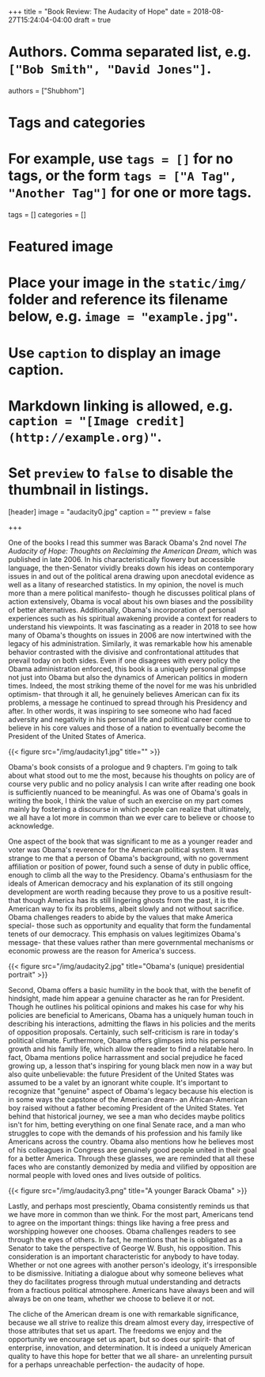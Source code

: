+++
title = "Book Review: The Audacity of Hope"
date = 2018-08-27T15:24:04-04:00
draft = true

# Authors. Comma separated list, e.g. `["Bob Smith", "David Jones"]`.
authors = ["Shubhom"]

# Tags and categories
# For example, use `tags = []` for no tags, or the form `tags = ["A Tag", "Another Tag"]` for one or more tags.
tags = []
categories = []

# Featured image
# Place your image in the `static/img/` folder and reference its filename below, e.g. `image = "example.jpg"`.
# Use `caption` to display an image caption.
#   Markdown linking is allowed, e.g. `caption = "[Image credit](http://example.org)"`.
# Set `preview` to `false` to disable the thumbnail in listings.
[header]
image = "audacity0.jpg"
caption = ""
preview = false

+++


One of the books I read this summer was Barack Obama's 2nd novel *The Audacity of Hope: Thoughts on Reclaiming the American Dream*, which was published in late 2006. In his characteristically flowery but accessible language, the then-Senator vividly breaks down his ideas on contemporary issues in and out of the political arena drawing upon anecdotal evidence as well as a litany of researched statistics. In my opinion, the novel is much more than a mere political manifesto- though he discusses political plans of action extensively, Obama is vocal about his own biases and the possibility of better alternatives. Additionally, Obama's incorporation of personal experiences such as his spiritual awakening provide a context for readers to understand his viewpoints. It was fascinating as a reader in 2018 to see how many of Obama's thoughts on issues in 2006 are now intertwined with the legacy of his administration. Similarly, it was remarkable how his amenable behavior contrasted with the divisive and confrontational attitudes that prevail today on both sides. Even if one disagrees with every policy the Obama administration enforced, this book is a  uniquely personal glimpse not just into Obama but also the dynamics of American politics in modern times. Indeed, the most striking theme of the novel for me was his unbridled optimism- that through it all, he genuinely believes American can fix its problems, a message he continued to spread through his Presidency and after. In other words, it was inspiring to see someone who had faced adversity and negativity in his personal life and  political career continue to believe in his core values and those of a nation to eventually become the President of the United States of America.


{{< figure src="/img/audacity1.jpg" title="" >}}


Obama's book consists of a prologue and 9 chapters. I'm going to talk about what stood out to me the most, because his thoughts on policy are of course very public and no policy analysis I can write after reading one book is sufficiently nuanced to be meaningful. As was one of Obama's goals in writing the book, I think the value of such an exercise on my part comes mainly by fostering a discourse in which people can realize that ultimately, we all have a lot more in common than we ever care to believe or choose to acknowledge.


One aspect of the book that was significant to me as a younger reader and voter was Obama's reverence for the American political system. It was strange to me that a person of Obama's background, with no government affiliation or position of power, found such a sense of duty in public office, enough to climb all the way to the Presidency. Obama's enthusiasm for the ideals of American democracy and his explanation of its still ongoing development are worth reading because they prove to us a positive result- that though America has its still lingering ghosts from the past, it is the American way to fix its problems, albeit slowly and not without sacrifice. Obama challenges readers to abide by the values that make America special- those such as opportunity and equality that form the fundamental tenets of our democracy. This emphasis on values legitimizes Obama's message- that these values rather than mere governmental mechanisms or economic prowess are the reason for America's success.

{{< figure src="/img/audacity2.jpg" title="Obama's (unique) presidential portrait" >}}


Second, Obama offers a basic humility in the book that, with the benefit of hindsight, made him appear a genuine character as he ran for President. Though he outlines his political opinions and makes his case for why his policies are beneficial to Americans, Obama has a uniquely human touch in describing his interactions, admitting the flaws in his policies and the merits of opposition proposals. Certainly, such self-criticism is rare in today's political climate. Furthermore, Obama offers glimpses into his personal growth and his family life, which allow the reader to find a relatable hero. In fact, Obama mentions police harrassment and social prejudice he faced growing up, a lesson that's inspiring for young black men now in a way but also quite unbelievable: the future President of the United States was assumed to be a valet by an ignorant white couple. It's important to recognize that "genuine" aspect of Obama's legacy because his election is in some ways the capstone of the American dream- an African-American boy raised without a father becoming President of the United States. Yet behind that historical journey, we see a man who decides maybe politics isn't for him, betting everything on one final Senate race, and a man who struggles to cope with the demands of his profession and his family like Americans across the country. Obama also mentions how he believes most of his colleagues in Congress are genuinely good people united in their goal for a better America. Through these glasses, we are reminded that all these faces who are constantly demonized by media and vilified by opposition are normal people with loved ones and lives outside of politics.


{{< figure src="/img/audacity3.png" title="A younger Barack Obama" >}}


Lastly, and perhaps most presciently, Obama consistently reminds us that we have more in common than we think. For the most part, Americans tend to agree on the important things: things like having a free press and worshipping however one chooses. Obama challenges readers to see through the eyes of others. In fact, he mentions that he is obligated as a Senator to take the perspective of George W. Bush, his opposition. This consideration is an important characteristic for anybody to have today. Whether or not one agrees with another person's ideology, it's irresponsible to be dismissive. Initiating a dialogue about why someone believes what they do facilitates progress through mutual understanding and detracts from a fractious political atmosphere. Americans have always been and will always be on one team, whether we choose to believe it or not.


The cliche of the American dream is one with remarkable significance, because we all strive to realize this dream almost every day, irrespective of those attributes that set us apart. The freedoms we enjoy and the opportunity we encourage set us apart, but so does our spirit- that of enterprise, innovation, and determination. It is indeed a uniquely American quality to have this hope for better that we all share- an unrelenting pursuit for a perhaps unreachable perfection- the audacity of hope.
